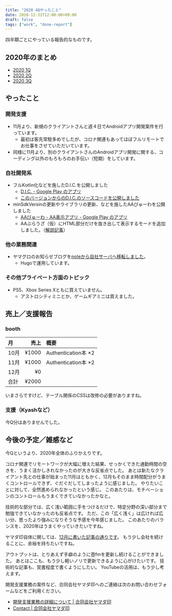 ```yaml
---
title: "2020 4Qやったこと"
date: 2020-12-31T12:00:00+09:00
draft: false
tags: ["work", "done-report"]
---
```


四半期ごとにやっている報告的なものです。

## 2020年のまとめ

- [2020 1Q](https://gist.github.com/yamacraft/a3529231635400078fbfa3b3825e7cac)
- [2020 2Q](/note/yamacraft-2020-2q-done/)
- [2020 3Q](/note/yamacraft-2020-3q-done/)

## やったこと

### 開発支援

- 11月より、新規のクライアントさんと週４日でAndroidアプリ開発案件を行っています。
  - 最初は客先常駐多めでしたが、コロナ関連もあってほぼフルリモートでお仕事をさせていただいています。
- 同様に11月より、別のクライアントさんのAndroidアプリ開発に関する、コーディング以外のもろもろのお手伝い（短期）をしています。

### 自社開発系

- フルKotlin化などを施したD.I.C.を公開しました
  - [D\.I\.C\. \- Google Play のアプリ](https://play.google.com/store/apps/details?id=jp.yamaglo.dic)
  - [このバージョンからのD.I.C.のソースコードを公開しました](https://github.com/yamacraft/DIC-android-public)
- minSdkVersinの更新やライブラリの更新、などを施したAAびゅーわを公開しました
  - [AAびゅーわ \- AA表示アプリ \- Google Play のアプリ](https://play.google.com/store/apps/details?id=jp.yamaglo.aaviewer)
  - AAぶらうざ（仮）にHTML部分だけを抜き出して表示するモードを追加しました。（[解説記事](https://yge.yamaglo.jp/posts/20201019-relase-aaviewer-v170/)）

### 他の業務関連

- ヤマグロのお知らせブログを[noteから自社サーバへ移転しました](https://yge.yamaglo.jp/)。
  - Hugoで運用しています。

### その他プライベート方面のトピック

- PS5、Xbox Series Xともに買えていません。
  - アストロシティミニとか、ゲームギアミニは買えました。

## 売上／支援報告

### booth

月|売上|概要
:--|--:|:--
10月|¥1000| Authentication本 *2
11月|¥1000| Authentication本 *2
12月|¥0|
合計|¥2000|

いまさらですけど、テーブル関係のCSSは改修の必要がありますね。

### 支援（Kyashなど）

今Q分はありませんでした。

## 今後の予定／雑感など

今Qというより、2020年全体のふりかえりです。

コロナ関連でリモートワークが大幅に増えた結果、せっかくできた通勤時間の空きを、うまく活かしきれなかったのが大きな反省点でした。
あとは新たなクライアント先との仕事が始まった11月はともかく、12月もそのまま時間配分がうまくコントロールできず、ぐだぐだしてしまったように感じました。
やりたいことに対して、全然進められなかったという感じ。
このあたりは、モチベーションのコントロールもうまくできていなかったかなと。

技術的な部分では、広く浅い範囲に手をつけるだけで、特定分野の深い部分まで勉強できていなかったのも反省点です。
ただ、この「広く浅く」は広ければ広い分、思ったより強みになりそうな予感を今年感じました。
このあたりのバランスを、2020年はうまくやっていきたいですね。

ヤマダ印自体に関しては、[12月に書いた記事の通りです](/note/yamadajirushi_1st_anniversary/)。
もう少し会社を続けることに、余裕を持ちたいですね。

アウトプットは、とりあえず手癖のように壺fmを更新し続けることができました。
あとはここも、もう少し軽いノリで更新できるように心がけたいです。
技術的な記事も、覚書程度で書くようにしたい。
YouTubeの活用は、もう少し考えます。

開発支援業務の案件など、合同会社ヤマダ印へのご連絡は次のお問い合わせフォームなどをご利用ください。

- [開発支援業務の詳細について \| 合同会社ヤマダ印](https://yamadajirushi.co.jp/development-support-detail/)
- [Contact \| 合同会社ヤマダ印](https://yamadajirushi.co.jp/contact/)
